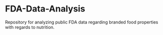 # FDA-Data-Analysis
Repository for analyzing public FDA data regarding branded food properties with regards to nutrition.
